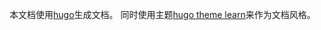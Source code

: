 本文档使用[hugo](http://gohugo.io/overview/introduction/)生成文档。
同时使用主题[hugo theme learn](https://github.com/matcornic/hugo-theme-learn)来作为文档风格。
